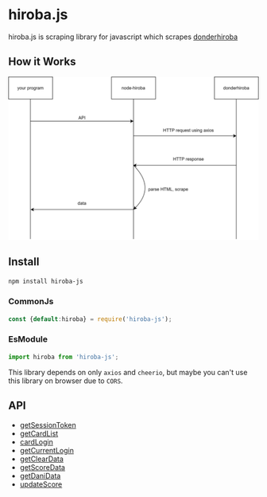 # hiroba.js

hiroba.js is scraping library for javascript which scrapes [donderhiroba](https://donderhiroba.jp)

## How it Works

![](/docs/img/how%20it%20works.svg)

## Install

`npm install hiroba-js`

### CommonJs
```js
const {default:hiroba} = require('hiroba-js');
```

### EsModule
```js
import hiroba from 'hiroba-js';
```

This library depends on only `axios` and `cheerio`, but maybe you can't use this library on browser due to `CORS`.

## API
- [getSessionToken](/docs/api/getSessionToken.md)
- [getCardList](/docs/api/getCardList.md)
- [cardLogin](/docs/api/cardLogin.cardLogin.md)
- [getCurrentLogin](/docs/api/getCurrentLogin.md)
- [getClearData](/docs/api/getClearData.md)
- [getScoreData](/docs/api/getScoreData.md)
- [getDaniData](/docs/api/getDaniData.md)
- [updateScore](/docs/api/updateScore.updateScore.md)
